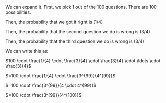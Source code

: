 We can expand it. First, we pick 1 out of the 100 questions. There are 100 possibilities.

Then, the probability that we got it right is $(1/4)$

Then, the probability that the second question we do is wrong is $(3/4)$

Then, the probability that the third question we do is wrong is $(3/4)$

We can write this as:

$100 \cdot \frac{1}{4} \cdot \frac{3}{4} \cdot \frac{3}{4} \cdot \ldots \cdot \frac{3}{4}$

$=100 \cdot \frac{1}{4} \cdot \frac{3^{99}}{4^{99}}$

$=100 \cdot \frac{3^{99}}{4 \cdot 4^{99}}$

$=100 \cdot \frac{3^{99}}{4^{100}}$
